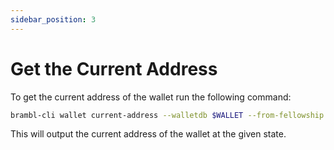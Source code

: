 ```yaml
---
sidebar_position: 3
---
```


# Get the Current Address

To get the current address of the wallet run the following command:

```bash
brambl-cli wallet current-address --walletdb $WALLET --from-fellowship $FELLOWSHIP --from-contract $CONTRACT --from-state $STATE
```

This will output the current address of the wallet at the given state.